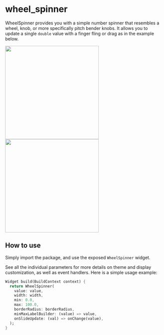 # wheel_spinner

WheelSpinner provides you with a simple number spinner that resembles a wheel, knob, or more
specifically pitch bender knobs. It allows you to update a single `double` value with a finger fling
or drag as in the example below.

<img src="https://casraf.blog/assets/images/wheel-spinner-tutorial/scr04.gif" width="300px" />
<img src="https://casraf.blog/assets/images/wheel-spinner-tutorial/scr05.gif" width="300px" />

## How to use

Simply import the package, and use the exposed `WheelSpinner` widget.

See all the individual parameters for more details on theme and display customization, as well as
event handlers. Here is a simple usage example:

```dart
Widget build(BuildContext context) {
  return WheelSpinner(
    value: value,
    width: width,
    min: 0.0,
    max: 100.0,
    borderRadius: borderRadius,
    minMaxLabelBuilder: (value) => value,
    onSlideUpdate: (val) => onChange(value),
  );
}
```

